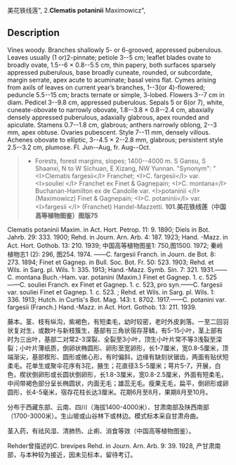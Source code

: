 美花铁线莲",
2.**Clematis potaninii** Maximowicz",

## Description
Vines woody. Branches shallowly 5- or 6-grooved, appressed puberulous. Leaves usually (1 or)2-pinnate; petiole 3--5 cm; leaflet blades ovate to broadly ovate, 1.5--6 × 0.8--5.5 cm, thin papery, both surfaces sparsely appressed puberulous, base broadly cuneate, rounded, or subcordate, margin serrate, apex acute to acuminate; basal veins flat. Cymes arising from axils of leaves on current year’s branches, 1--3(or 4)-flowered; peduncle 5.5--15 cm; bracts ternate or simple, 3-lobed. Flowers 3--7 cm in diam. Pedicel 3--9.8 cm, appressed puberulous. Sepals 5 or 6(or 7), white, cuneate-obovate to narrowly obovate, 1.8--3.8 × 0.8--2.4 cm, abaxially densely appressed puberulous, adaxially glabrous, apex rounded and apiculate. Stamens 0.7--1.8 cm, glabrous; anthers narrowly oblong, 2--3 mm, apex obtuse. Ovaries pubescent. Style 7--11 mm, densely villous. Achenes obovate to elliptic, 3--4.5 × 2--2.8 mm, glabrous; persistent style 2.5--3.2 cm, plumose. Fl. Jun--Aug, fr. Aug--Oct.

> * Forests, forest margins, slopes; 1400--4000 m. S Gansu, S Shaanxi, N to W Sichuan, E Xizang, NW Yunnan.
  "Synonym": "&lt;I&gt;Clematis fargesii&lt;/I&gt; Franchet; &lt;I&gt;C. fargesii&lt;/I&gt; var. &lt;I&gt;souliei &lt;/I&gt; Franchet ex Finet &amp; Gagnepain; &lt;I&gt;C. montana&lt;/I&gt; Buchanan-Hamilton ex de Candolle var. &lt;I&gt;potaninii &lt;/I&gt; (Maximowicz) Finet &amp; Gagnepain; &lt;I&gt;C. potaninii&lt;/I&gt; var. &lt;I&gt;fargesii &lt;/I&gt; (Franchet) Handel-Mazzetti.
**101.美花铁线莲（中国高等植物图鉴）图版75**

Clematis potaninii Maxim. in Act. Hort. Petrop. 11: 9. 1890; Diels in Bot. Jahrb. 29: 333. 1900; Rehd. in Journ. Arn. Arb. 4: 187. 1923; Hand. -Mazz. in Act. Hort. Gothob. 13: 210. 1939; 中国高等植物图鉴1: 750,图1500. 1972; 秦岭植物志1 (2): 296, 图254. 1974. ——C. fargesii Franch. in Journ. de Bot. 8: 273. 1894; Finet et Gagnep. in Bull. Soc. Bot. Fr. 50: 523. 1903; Rehd. et Wils. in Sarg. pl. Wils. 1: 335. 1913; Hand.-Mazz. Symb. Sin. 7: 321. 1931.——C. montana Buch.-Ham. var. potanini (Maxim.) Finet et Gagnep. 1. c. 525——C. souliei Franch. ex Finet et Gagnep. 1. c. 523, pro syn.——C. fargesii var. souliei Finet et Gagnep. 1. c. 523. ; Rehd. et Wils. in Sarg. pl. Wils. 1: 336. 1913; Hutch. in Curtis's Bot. Mag. 143: t. 8702. 1917.——C. potanini var. fargesii (Franch.) Hand.-Mazz. in Act. Hort. Gothob. 13: 211. 1939.

藤本。茎、枝有纵沟，紫褐色，有短柔毛，幼时较密，老时外皮剥落。一至二回羽状复对生，或数叶与新枝簇生，基部有三角状宿存芽鳞，有5-15小叶，茎上部有时为三出叶，基部二对常2-3深裂、全裂至3小叶，顶生小叶片常不等3浅裂至深裂；小叶片薄纸质，倒卵状椭圆形、卵形至宽卵形，长1-7厘米，宽0.8-5厘米，顶端渐尖，基部楔形、圆形或微心形，有时偏斜，边缘有缺刻状锯齿，两面有贴伏短柔毛。花单生或聚伞花序有3花，腋生；花直径3.5-5厘米；萼片5-7，开展，白色，楔状倒卵形或长圆状倒卵形，长1.8-3厘米，宽0.8-2.5厘米，外面有短柔毛，中间带褐色部分呈长椭圆状，内面无毛；雄蕊无毛。瘦果无毛，扁平，倒卵形或卵圆形，长4-5毫米，宿存花柱长达3厘米。花期6月至8月，果期8月至10月。

分布于西藏东部、云南、四川（海拔1400-4000米）、甘肃南部及陕西南部（1700-3000米）。生山坡或山谷林下或林边。模式标本采自甘肃舟曲。

茎入药，有祛风湿、清肺热、止痢、消食等效（中国高等植物图鉴）。

Rehder曾描述的C. brevipes Rehd. in Journ. Arn. Arb. 9: 39. 1928, 产甘肃南部，与本种较为接近，因未见标本，留待考订。

